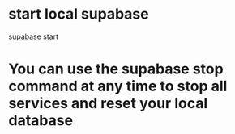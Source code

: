 # start local supabase

supabase start

# You can use the supabase stop command at any time to stop all services and reset your local database
